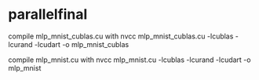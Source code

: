 # parallelfinal

compile mlp_mnist_cublas.cu with nvcc mlp_mnist_cublas.cu -lcublas -lcurand -lcudart -o mlp_mnist_cublas

compile mlp_mnist.cu with nvcc mlp_mnist.cu -lcublas -lcurand -lcudart -o mlp_mnist